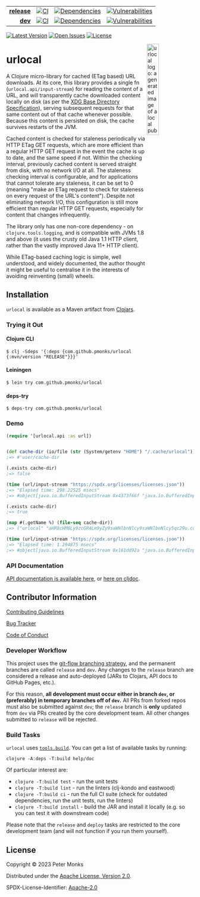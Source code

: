 | | | | |
|---:|:---:|:---:|:---:|
| [**release**](https://github.com/pmonks/urlocal/tree/release) | [![CI](https://github.com/pmonks/urlocal/actions/workflows/ci.yml/badge.svg?branch=release)](https://github.com/pmonks/urlocal/actions?query=workflow%3ACI+branch%3Arelease) | [![Dependencies](https://github.com/pmonks/urlocal/actions/workflows/dependencies.yml/badge.svg?branch=release)](https://github.com/pmonks/urlocal/actions?query=workflow%3Adependencies+branch%3Arelease) | [![Vulnerabilities](https://github.com/pmonks/urlocal/actions/workflows/vulnerabilities.yml/badge.svg?branch=release)](https://pmonks.github.io/urlocal/nvd/dependency-check-report.html) |
| [**dev**](https://github.com/pmonks/urlocal/tree/dev)  | [![CI](https://github.com/pmonks/urlocal/actions/workflows/ci.yml/badge.svg?branch=dev)](https://github.com/pmonks/urlocal/actions?query=workflow%3ACI+branch%3Adev) | [![Dependencies](https://github.com/pmonks/urlocal/actions/workflows/dependencies.yml/badge.svg?branch=dev)](https://github.com/pmonks/urlocal/actions?query=workflow%3Adependencies+branch%3Adev) | [![Vulnerabilities](https://github.com/pmonks/urlocal/actions/workflows/vulnerabilities.yml/badge.svg?branch=dev)](https://github.com/pmonks/urlocal/actions?query=workflow%3Avulnerabilities+branch%3Adev) |

[![Latest Version](https://img.shields.io/clojars/v/com.github.pmonks/urlocal)](https://clojars.org/com.github.pmonks/urlocal/) [![Open Issues](https://img.shields.io/github/issues/pmonks/urlocal.svg)](https://github.com/pmonks/urlocal/issues) [![License](https://img.shields.io/github/license/pmonks/urlocal.svg)](https://github.com/pmonks/urlocal/blob/release/LICENSE)


<img alt="urlocal logo: a generated image of a local pub, as one might find in Europe" align="right" width="25%" src="https://raw.githubusercontent.com/pmonks/urlocal/release/urlocal-logo.png">

# urlocal

A Clojure micro-library for cached (ETag based) URL downloads.  At its core, this library provides a single fn (`urlocal.api/input-stream`) for reading the content of a URL, and will transparently cache downloaded content locally on disk (as per the [XDG Base Directory Specification](https://specifications.freedesktop.org/basedir-spec/basedir-spec-latest.html)), serving subsequent requests for that same content out of that cache whenever possible.  Because this content is persisted on disk, the cache survives restarts of the JVM.

Cached content is checked for staleness periodically via HTTP ETag GET requests, which are more efficient than a regular HTTP GET request in the event the cache is up to date, and the same speed if not.  Within the checking interval, previously cached content is served straight from disk, with no network I/O at all.  The staleness checking interval is configurable, and for applications that cannot tolerate any staleness, it can be set to 0 (meaning "make an ETag request to check for staleness on every request of the URL's content").  Despite not eliminating network I/O, this configuration is still more efficient than regular HTTP GET requests, especially for content that changes infrequently.

The library only has one non-core dependency - on `clojure.tools.logging`, and is compatible with JVMs 1.8 and above (it uses the crusty old Java 1.1 HTTP client, rather than the vastly improved Java 11+ HTTP client).

While ETag-based caching logic is simple, well understood, and widely documented, the author thought it might be useful to centralise it in the interests of avoiding reinventing (small) wheels.

## Installation

`urlocal` is available as a Maven artifact from [Clojars](https://clojars.org/com.github.pmonks/urlocal).

### Trying it Out

#### Clojure CLI

```shell
$ clj -Sdeps '{:deps {com.github.pmonks/urlocal {:mvn/version "RELEASE"}}}'
```

#### Leiningen

```shell
$ lein try com.github.pmonks/urlocal
```

#### deps-try

```shell
$ deps-try com.github.pmonks/urlocal
```

### Demo

```clojure
(require '[urlocal.api :as url])


(def cache-dir (io/file (str (System/getenv "HOME") "/.cache/urlocal")))
;=> #'user/cache-dir

(.exists cache-dir)
;=> false

(time (url/input-stream "https://spdx.org/licenses/licenses.json"))
;=> "Elapsed time: 298.22525 msecs"
;=> #object[java.io.BufferedInputStream 0x4373f66f "java.io.BufferedInputStream@4373f66f"]

(.exists cache-dir)
;=> true

(map #(.getName %) (file-seq cache-dir))
;=> ("urlocal" "aHR0cHM6Ly9zcGR4Lm9yZy9saWNlbnNlcy9saWNlbnNlcy5qc29u.content" "aHR0cHM6Ly9zcGR4Lm9yZy9saWNlbnNlcy9saWNlbnNlcy5qc29u.metadata.edn")

(time (url/input-stream "https://spdx.org/licenses/licenses.json"))
;=> "Elapsed time: 1.294875 msecs"
;=> #object[java.io.BufferedInputStream 0x161dd92a "java.io.BufferedInputStream@161dd92a"]
```

### API Documentation

[API documentation is available here](https://pmonks.github.io/urlocal/), or [here on cljdoc](https://cljdoc.org/d/com.github.pmonks/urlocal/).

## Contributor Information

[Contributing Guidelines](https://github.com/pmonks/urlocal/blob/release/.github/CONTRIBUTING.md)

[Bug Tracker](https://github.com/pmonks/urlocal/issues)

[Code of Conduct](https://github.com/pmonks/urlocal/blob/release/.github/CODE_OF_CONDUCT.md)

### Developer Workflow

This project uses the [git-flow branching strategy](https://nvie.com/posts/a-successful-git-branching-model/), and the permanent branches are called `release` and `dev`.  Any changes to the `release` branch are considered a release and auto-deployed (JARs to Clojars, API docs to GitHub Pages, etc.).

For this reason, **all development must occur either in branch `dev`, or (preferably) in temporary branches off of `dev`.**  All PRs from forked repos must also be submitted against `dev`; the `release` branch is **only** updated from `dev` via PRs created by the core development team.  All other changes submitted to `release` will be rejected.

### Build Tasks

`urlocal` uses [`tools.build`](https://clojure.org/guides/tools_build). You can get a list of available tasks by running:

```
clojure -A:deps -T:build help/doc
```

Of particular interest are:

* `clojure -T:build test` - run the unit tests
* `clojure -T:build lint` - run the linters (clj-kondo and eastwood)
* `clojure -T:build ci` - run the full CI suite (check for outdated dependencies, run the unit tests, run the linters)
* `clojure -T:build install` - build the JAR and install it locally (e.g. so you can test it with downstream code)

Please note that the `release` and `deploy` tasks are restricted to the core development team (and will not function if you run them yourself).

## License

Copyright © 2023 Peter Monks

Distributed under the [Apache License, Version 2.0](http://www.apache.org/licenses/LICENSE-2.0).

SPDX-License-Identifier: [Apache-2.0](https://spdx.org/licenses/Apache-2.0)
